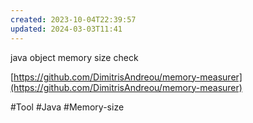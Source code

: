 ```yaml
---
created: 2023-10-04T22:39:57
updated: 2024-03-03T11:41
---
```

java object memory size check

[https://github.com/DimitrisAndreou/memory-measurer](https://github.com/DimitrisAndreou/memory-measurer)

#Tool 
#Java 
#Memory-size